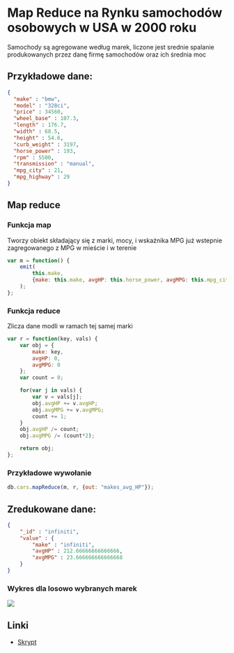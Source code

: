 # Map Reduce na Rynku samochodów osobowych w USA w 2000 roku

Samochody są agregowane według marek, liczone jest srednie spalanie produkowanych przez danę firmę samochodów oraz ich średnia moc

## Przykładowe dane:

```json
{
  "make" : "bmw",
  "model" : "328ci",
  "price" : 34560,
  "wheel_base" : 107.3,
  "length" : 176.7,
  "width" : 68.5,
  "height" : 54.6,
  "curb_weight" : 3197,
  "horse_power" : 193,
  "rpm" : 5500,
  "transmission" : "manual",
  "mpg_city" : 21,
  "mpg_highway" : 29
}
```
## Map reduce
### Funkcja map
Tworzy obiekt składający się z marki, mocy, i wskaźnika MPG już wstepnie zagregowanego z MPG w mieście i w terenie
```javascript
var m = function() {
    emit(
        this.make,
        {make: this.make, avgHP: this.horse_power, avgMPG: this.mpg_city + this.mpg_highway}
    );
};
```

### Funkcja reduce

Zlicza dane modli w ramach tej samej marki

```javascript
var r = function(key, vals) {
    var obj = {
        make: key,
        avgHP: 0,
        avgMPG: 0
    };
    var count = 0;

    for(var j in vals) {
        var v = vals[j];
        obj.avgHP += v.avgHP;
        obj.avgMPG += v.avgMPG;
        count += 1;
    }
    obj.avgHP /= count;
    obj.avgMPG /= (count*2);

    return obj;
};
```

### Przykładowe wywołanie

```javascript
db.cars.mapReduce(m, r, {out: "makes_avg_HP"});
```

## Zredukowane dane:

```json
{
    "_id" : "infiniti",
    "value" : {
        "make" : "infiniti",
        "avgHP" : 212.66666666666666,
        "avgMPG" : 23.666666666666668
    }
}

```

### Wykres dla losowo wybranych marek

<img src="http://chart.googleapis.com/chart?chxl=0:|jaguar|infiniti|hyundai|honda|ford|dodge|daewoo|chrysler|chevrolet&chxr=a&chxt=y,x&chbh=a&chs=640x320&cht=bhg&chco=4D89D9,C6D9FD&chds=a&chd=t:313,212,126,148,185,228,119,189,184|20.09,23.66,28.5,30.37,25.14,23.77,27.6,23.8,27.97&chma=100&chtt=moc+marek" />

## Linki
* [Skrypt](/scripts/mapreduce_xjedam.js)
